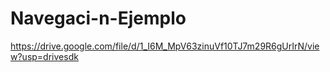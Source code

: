 # Navegaci-n-Ejemplo
https://drive.google.com/file/d/1_I6M_MpV63zinuVf10TJ7m29R6gUrIrN/view?usp=drivesdk

